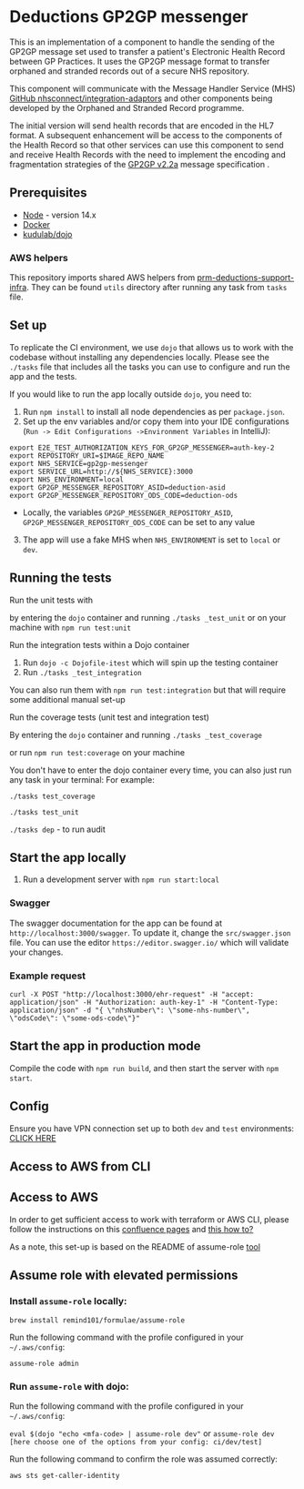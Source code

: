 # Deductions GP2GP messenger

This is an implementation of a component to handle the sending of the GP2GP message set used to transfer a patient's Electronic Health Record between GP Practices.
It uses the GP2GP message format to transfer orphaned and stranded records out of a secure NHS repository.

This component will communicate with the Message Handler Service (MHS) [GitHub nhsconnect/integration-adaptors](https://github.com/nhsconnect/integration-adaptors) and other components being developed by the Orphaned and Stranded Record programme.

The initial version will send health records that are encoded in the HL7 format. A subsequent enhancement will be access to the components of the Health Record so that other services can use this component to send and receive Health Records with the need to implement the encoding and fragmentation strategies of the [GP2GP v2.2a](https://data.developer.nhs.uk/dms/mim/6.3.01/Domains/GP2GP/Document%20files/GP2GP%20IM.htm) message specification .

## Prerequisites

- [Node](https://nodejs.org/en/download/package-manager/#nvm) - version 14.x
- [Docker](https://docs.docker.com/install/)
- [kudulab/dojo](https://github.com/kudulab/dojo#installation)

### AWS helpers

This repository imports shared AWS helpers from [prm-deductions-support-infra](https://github.com/nhsconnect/prm-deductions-support-infra/).
They can be found `utils` directory after running any task from `tasks` file.

## Set up
To replicate the CI environment, we use `dojo` that allows us to work with the codebase without installing any dependencies locally.
Please see the `./tasks` file that includes all the tasks you can use to configure and run the app and the tests.

If you would like to run the app locally outside `dojo`, you need to:
1. Run `npm install` to install all node dependencies as per `package.json`.
2. Set up the env variables and/or copy them into your IDE configurations (`Run -> Edit Configurations ->Environment Variables` in IntelliJ):
```
export E2E_TEST_AUTHORIZATION_KEYS_FOR_GP2GP_MESSENGER=auth-key-2
export REPOSITORY_URI=$IMAGE_REPO_NAME   
export NHS_SERVICE=gp2gp-messenger
export SERVICE_URL=http://${NHS_SERVICE}:3000
export NHS_ENVIRONMENT=local
export GP2GP_MESSENGER_REPOSITORY_ASID=deduction-asid
export GP2GP_MESSENGER_REPOSITORY_ODS_CODE=deduction-ods
```
- Locally, the variables `GP2GP_MESSENGER_REPOSITORY_ASID`, `GP2GP_MESSENGER_REPOSITORY_ODS_CODE` can be set
  to any value
  
3. The app will use a fake MHS when `NHS_ENVIRONMENT` is set to `local` or `dev`. 
 
## Running the tests

Run the unit tests with

by entering the `dojo` container and running `./tasks _test_unit`
or on your machine with `npm run test:unit`

Run the integration tests within a Dojo container

1. Run `dojo -c Dojofile-itest` which will spin up the testing container
2. Run `./tasks _test_integration`

You can also run them with `npm run test:integration` but that will require some additional manual set-up


Run the coverage tests (unit test and integration test)

By entering the `dojo` container and running `./tasks _test_coverage`

or run `npm run test:coverage` on your machine

You don't have to enter the dojo container every time, you can also just run any task in your terminal:
For example:

`./tasks test_coverage`

`./tasks test_unit`

`./tasks dep` - to run audit

## Start the app locally

1. Run a development server with `npm run start:local`

### Swagger

The swagger documentation for the app can be found at `http://localhost:3000/swagger`. To update it, change the
`src/swagger.json` file. You can use the editor `https://editor.swagger.io/` which will validate your changes.

### Example request

```
curl -X POST "http://localhost:3000/ehr-request" -H "accept: application/json" -H "Authorization: auth-key-1" -H "Content-Type: application/json" -d "{ \"nhsNumber\": \"some-nhs-number\", \"odsCode\": \"some-ods-code\"}"
```

## Start the app in production mode

Compile the code with `npm run build`, and then start the server with `npm start`.

## Config

Ensure you have VPN connection set up to both `dev` and `test` environments:
[CLICK HERE](https://gpitbjss.atlassian.net/wiki/spaces/TW/pages/1832779966/VPN+for+Deductions+Services)

## Access to AWS from CLI

## Access to AWS

In order to get sufficient access to work with terraform or AWS CLI, please follow the instructions on this [confluence pages](https://gpitbjss.atlassian.net/wiki/spaces/TW/pages/11384160276/AWS+Accounts+and+Roles)
and [this how to?](https://gpitbjss.atlassian.net/wiki/spaces/TW/pages/11286020174/How+to+set+up+access+to+AWS+from+CLI)

As a note, this set-up is based on the README of assume-role [tool](https://github.com/remind101/assume-role)

## Assume role with elevated permissions

### Install `assume-role` locally:
`brew install remind101/formulae/assume-role`

Run the following command with the profile configured in your `~/.aws/config`:

`assume-role admin`

### Run `assume-role` with dojo:
Run the following command with the profile configured in your `~/.aws/config`:

`eval $(dojo "echo <mfa-code> | assume-role dev"`
or
`assume-role dev [here choose one of the options from your config: ci/dev/test]`

Run the following command to confirm the role was assumed correctly:

`aws sts get-caller-identity`
